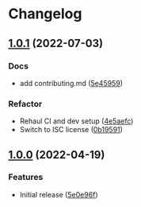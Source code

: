 # Changelog

## [1.0.1](https://github.com/trallnag/asdf-kubectx/compare/1.0.0...1.0.1) (2022-07-03)


### Docs

* add contributing.md ([5e45959](https://github.com/trallnag/asdf-kubectx/commit/5e45959889ed2300811a0150f0021526efdd40bc))


### Refactor

* Rehaul CI and dev setup ([4e5aefc](https://github.com/trallnag/asdf-kubectx/commit/4e5aefc04d745664ffda6f015ad523e3669c48b9))
* Switch to ISC license ([0b19591](https://github.com/trallnag/asdf-kubectx/commit/0b195916dcc38751a7d8cf8994a54c18344d2454))

## [1.0.0](https://github.com/trallnag/asdf-kubectx/compare/5e0e96fdc226da2b2fa4022b92f00737d23d6635...1.0.0) (2022-04-19)


### Features

* Initial release ([5e0e96f](https://github.com/trallnag/asdf-kubectx/commit/5e0e96fdc226da2b2fa4022b92f00737d23d6635))
